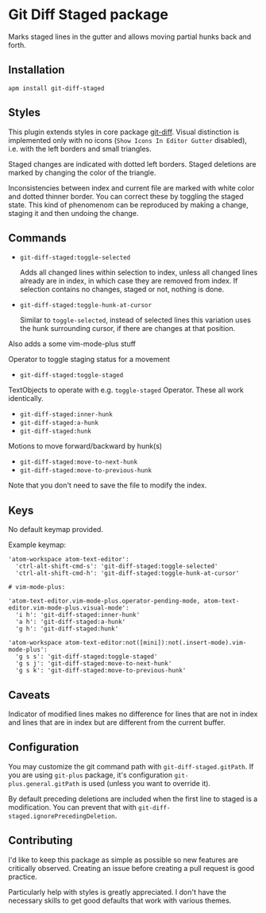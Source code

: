 # Git Diff Staged package

Marks staged lines in the gutter and allows moving partial hunks back and forth.

## Installation

```
apm install git-diff-staged
```

## Styles

This plugin extends styles in core package [git-diff](https://atom.io/packages/git-diff).
Visual distinction is implemented only with no icons (`Show Icons In Editor Gutter` disabled), 
i.e. with the left borders and small triangles.

Staged changes are indicated with dotted left borders.
Staged deletions are marked by changing the color of the triangle.

Inconsistencies between index and current file are marked
with white color and dotted thinner border.
You can correct these by toggling the staged state.
This kind of phenomenom can be reproduced by making a change,
staging it and then undoing the change.

## Commands

- `git-diff-staged:toggle-selected`

  Adds all changed lines within selection to index, unless
  all changed lines already are in index, in which case
  they are removed from index.
  If selection contains no changes, staged or not, nothing is done.
  
- `git-diff-staged:toggle-hunk-at-cursor`

  Similar to `toggle-selected`, instead of selected lines this
  variation uses the hunk surrounding cursor, if there are changes
  at that position.
  
Also adds a some vim-mode-plus stuff

Operator to toggle staging status for a movement
- `git-diff-staged:toggle-staged`

TextObjects to operate with e.g. `toggle-staged` Operator.
These all work identically.
- `git-diff-staged:inner-hunk`
- `git-diff-staged:a-hunk`
- `git-diff-staged:hunk`

Motions to move forward/backward by hunk(s)
- `git-diff-staged:move-to-next-hunk`
- `git-diff-staged:move-to-previous-hunk`

Note that you don't need to save the file to modify the index.

## Keys

No default keymap provided.

Example keymap:
```
'atom-workspace atom-text-editor':
  'ctrl-alt-shift-cmd-s': 'git-diff-staged:toggle-selected'
  'ctrl-alt-shift-cmd-h': 'git-diff-staged:toggle-hunk-at-cursor'

# vim-mode-plus:

'atom-text-editor.vim-mode-plus.operator-pending-mode, atom-text-editor.vim-mode-plus.visual-mode':
  'i h': 'git-diff-staged:inner-hunk'
  'a h': 'git-diff-staged:a-hunk'
  'g h': 'git-diff-staged:hunk'
 
'atom-workspace atom-text-editor:not([mini]):not(.insert-mode).vim-mode-plus':
  'g s s': 'git-diff-staged:toggle-staged'
  'g s j': 'git-diff-staged:move-to-next-hunk'
  'g s k': 'git-diff-staged:move-to-previous-hunk'
```

## Caveats

Indicator of modified lines makes no difference for lines that
are not in index and lines that are in index but are different
from the current buffer.

## Configuration

You may customize the git command path with `git-diff-staged.gitPath`.
If you are using `git-plus` package, it's configuration
`git-plus.general.gitPath` is used (unless you want to override it).

By default preceding deletions are included when the first line to staged is a modification.
You can prevent that with `git-diff-staged.ignorePrecedingDeletion`.

## Contributing

I'd like to keep this package as simple as possible so new features are
critically observed. Creating an issue before creating a pull request is
good practice.

Particularly help with styles is greatly appreciated.
I don't have the necessary skills to get good defaults that work with various themes.
